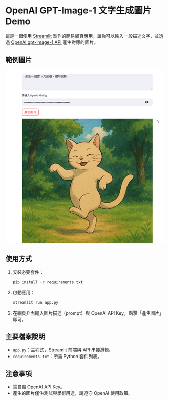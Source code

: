 # OpenAI GPT-Image-1 文字生成圖片 Demo

這是一個使用 [Streamlit](https://streamlit.io/) 製作的簡易網頁應用，讓你可以輸入一段描述文字，並透過 [OpenAI gpt-image-1 API](https://platform.openai.com/docs/api-reference/images/create) 產生對應的圖片。

## 範例圖片

![範例圖片](img/gpt-img-1.png)

## 使用方式

1. 安裝必要套件：

   ```bash
   pip install -r requirements.txt
   ```

2. 啟動應用：

   ```bash
   streamlit run app.py
   ```

3. 在網頁介面輸入圖片描述（prompt）與 OpenAI API Key，點擊「產生圖片」即可。

## 主要檔案說明

- `app.py`：主程式，Streamlit 前端與 API 串接邏輯。
- `requirements.txt`：所需 Python 套件列表。

## 注意事項

- 需自備 OpenAI API Key。
- 產生的圖片僅供測試與學術用途，請遵守 OpenAI 使用政策。
